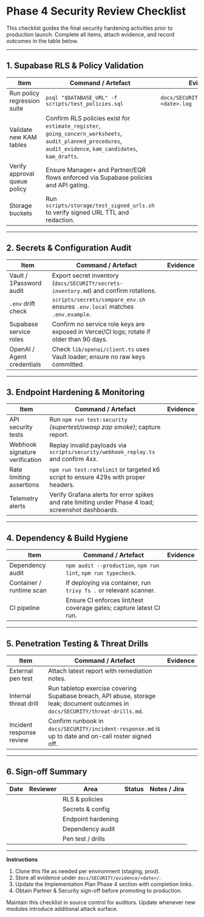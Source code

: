 # Phase 4 Security Review Checklist

This checklist guides the final security hardening activities prior to production launch. Complete all items, attach evidence, and record outcomes in the table below.

---

## 1. Supabase RLS & Policy Validation

| Item | Command / Artefact | Evidence |
| --- | --- | --- |
| Run policy regression suite | `psql "$DATABASE_URL" -f scripts/test_policies.sql` | `docs/SECURITY/evidence/rls-<date>.log` |
| Validate new KAM tables | Confirm RLS policies exist for `estimate_register`, `going_concern_worksheets`, `audit_planned_procedures`, `audit_evidence`, `kam_candidates`, `kam_drafts`. |
| Verify approval queue policy | Ensure Manager+ and Partner/EQR flows enforced via Supabase policies and API gating. |
| Storage buckets | Run `scripts/storage/test_signed_urls.sh` to verify signed URL TTL and redaction. |

---

## 2. Secrets & Configuration Audit

| Item | Command / Artefact | Evidence |
| --- | --- | --- |
| Vault / 1Password audit | Export secret inventory (`docs/SECURITY/secrets-inventory.md`) and confirm rotations. |
| `.env` drift check | `scripts/secrets/compare_env.sh` ensures `.env.local` matches `.env.example`. |
| Supabase service roles | Confirm no service role keys are exposed in Vercel/CI logs; rotate if older than 90 days. |
| OpenAI / Agent credentials | Check `lib/openai/client.ts` uses Vault loader; ensure no raw keys committed. |

---

## 3. Endpoint Hardening & Monitoring

| Item | Command / Artefact | Evidence |
| --- | --- | --- |
| API security tests | Run `npm run test:security` *(supertest/owasp zap smoke)*; capture report. |
| Webhook signature verification | Replay invalid payloads via `scripts/security/webhook_replay.ts` and confirm 4xx. |
| Rate limiting assertions | `npm run test:ratelimit` or targeted k6 script to ensure 429s with proper headers. |
| Telemetry alerts | Verify Grafana alerts for error spikes and rate limiting under Phase 4 load; screenshot dashboards. |

---

## 4. Dependency & Build Hygiene

| Item | Command / Artefact | Evidence |
| --- | --- | --- |
| Dependency audit | `npm audit --production`, `npm run lint`, `npm run typecheck`. |
| Container / runtime scan | If deploying via container, run `trivy fs .` or relevant scanner. |
| CI pipeline | Ensure CI enforces lint/test coverage gates; capture latest CI run. |

---

## 5. Penetration Testing & Threat Drills

| Item | Command / Artefact | Evidence |
| --- | --- | --- |
| External pen test | Attach latest report with remediation notes. |
| Internal threat drill | Run tabletop exercise covering Supabase breach, API abuse, storage leak; document outcomes in `docs/SECURITY/threat-drills.md`. |
| Incident response review | Confirm runbook in `docs/SECURITY/incident-response.md` is up to date and on-call roster signed off. |

---

## 6. Sign-off Summary

| Date | Reviewer | Area | Status | Notes / Jira |
| --- | --- | --- | --- | --- |
|  |  | RLS & policies |  |  |
|  |  | Secrets & config |  |  |
|  |  | Endpoint hardening |  |  |
|  |  | Dependency audit |  |  |
|  |  | Pen test / drills |  |  |

---

**Instructions**
1. Clone this file as needed per environment (staging, prod).
2. Store all evidence under `docs/SECURITY/evidence/<date>/`.
3. Update the Implementation Plan Phase 4 section with completion links.
4. Obtain Partner & Security sign-off before promoting to production.

Maintain this checklist in source control for auditors. Update whenever new modules introduce additional attack surface.
